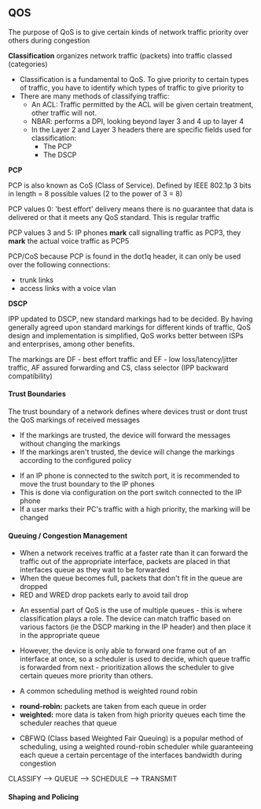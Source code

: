 ## QOS

The purpose of QoS is to give certain kinds of network traffic priority over others during congestion

**Classification** organizes network traffic (packets) into traffic classed (categories)

- Classification is a fundamental to QoS. To give priority to certain types of traffic, you have to identify which types of traffic to give priority to 
- There are many methods of classifying traffic:
	* An ACL: Traffic permitted by the ACL will be given certain treatment, other traffic will not.
	* NBAR: performs a DPI, looking beyond layer 3 and 4 up to layer 4
	* In the Layer 2 and Layer 3 headers there are specific fields used for classification:
		- The PCP
		- The DSCP

**PCP**

PCP is also known as CoS (Class of Service). Defined by IEEE 802.1p
3 bits in length = 8 possible values (2 to the power of 3 = 8)

PCP values 0: 'best effort' delivery means there is no guarantee that data is delivered or that it meets any QoS standard. This is regular traffic

PCP values 3 and 5: IP phones **mark** call signalling traffic as PCP3, they **mark** the actual voice traffic as PCP5


PCP/CoS  because PCP is found in the dot1q header, it can only be used over the following connections:
* trunk links
* access links with a voice vlan

**DSCP**

IPP updated to DSCP, new standard markings had to be decided. By having generally agreed upon standard markings for different kinds of traffic, QoS design and implementation is simplified, QoS works better between ISPs and enterprises, among other benefits.

The markings are DF - best effort traffic and EF - low loss/latency/jitter traffic, AF assured forwarding and CS, class selector (IPP backward compatibility)


#### Trust Boundaries

The trust boundary of a network defines where devices trust or dont trust the QoS markings of received messages
- If the markings are trusted, the device will forward the messages without changing the markings
- If the markings aren't trusted, the device will change the markings according to the configured policy

* If an IP phone is connected to the switch port, it is recommended to move the trust boundary to the IP phones
* This is done via configuration on the port switch connected to the IP phone
* If a user marks their PC's traffic with a high priority, the marking will be changed

#### Queuing / Congestion Management

- When a network receives traffic at a faster rate than it can forward the traffic out of the appropriate interface, packets are placed in that interfaces queue as they wait to be forwarded
- When the queue becomes full, packets that don't fit in the queue are dropped
- RED and WRED drop packets early to avoid tail drop

* An essential part of QoS is the use of multiple queues - this is where classification plays a role. The device can match traffic based on various factors (ie the DSCP marking in the IP header) and then place it in the appropriate queue
* However, the device is only able to forward one frame out of an interface at once, so a scheduler is used to decide, which queue traffic is forwarded from next - prioritization allows the scheduler to give certain queues more priority than others.

 * A common scheduling method is weighted round robin
 - **round-robin:** packets are taken from each queue in order
 - **weighted:** more data is taken from high priority queues each time the scheduler reaches that queue  
 
* CBFWQ (Class based Weighted Fair Queuing) is a popular method of scheduling, using a weighted round-robin scheduler while guaranteeing each queue a certain percentage of the interfaces bandwidth during congestion 


CLASSIFY --> QUEUE --> SCHEDULE --> TRANSMIT 

#### Shaping and Policing

